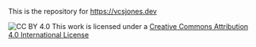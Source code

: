 This is the repository for https://vcsjones.dev

![CC BY 4.0][1]
This work is licensed under a <a rel="license" href="https://creativecommons.org/licenses/by/4.0/">Creative Commons Attribution 4.0 International License</a>

[1]: https://i.creativecommons.org/l/by/4.0/88x31.png

